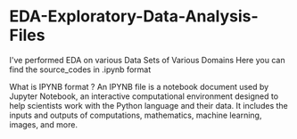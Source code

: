 # EDA-Exploratory-Data-Analysis-Files
I've performed EDA on various Data Sets of Various Domains 
Here you can find the source_codes in .ipynb format

What is IPYNB format ? 
An IPYNB file is a notebook document used by Jupyter Notebook, an interactive computational environment designed to help scientists work with the Python language and their data. It includes the inputs and outputs of computations, mathematics, machine learning, images, and more.
